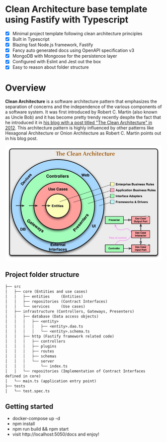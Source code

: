 # Clean Architecture base template using Fastify with Typescript

 - [x] Minimal project template following clean architecture principles
 - [x] Built in Typescript
 - [x] Blazing fast Node.js framework, Fastify
 - [x] Fancy auto generated docs using OpenAPI specification v3
 - [x] MongoDB with Mongoose for the persistence layer
 - [x] Configured with Eslint and Jest out the box
 - [x] Easy to reason about folder structure

# Overview
**Clean Architecture** is a software architecture pattern that emphasizes the separation of concerns and the independence of the various components of a software system. It was first introduced by Robert C. Martin (also known as Uncle Bob) and it has become pretty trendy recently despite the fact that he introduced it in [his blog with a post titled "The Clean Architecture" in 2012](https://blog.cleancoder.com/uncle-bob/2012/08/13/the-clean-architecture.html). This architecture pattern is highly influenced by other patterns like Hexagonal Architecture or Onion Architecture as Robert C. Martin points out in his blog post.

 ![clean architecture](/assets/CleanArchitecture.jpeg)

## Project folder structure

```
├── src
│   ├── core (Entities and use cases)
│   │   ├── entities     (Entities)
│   │   ├── repositories (Contract Interfaces)
│   │   └── services     (Use cases)
│   ├── infrastructure (Controllers, Gateways, Presenters)
│   │   ├── database (Data access objects)
│   │   │   ├── <entity>
│   │   │   │   ├── <entity>.dao.ts
│   │   │   │   └── <entity>.schema.ts
│   │   ├── http (Fastify framework related code)
│   │   │   ├── controllers
│   │   │   ├── plugins
│   │   │   ├── routes
│   │   │   ├── schemas
│   │   │   └── server
│   │   │       └── index.ts
│   │   └── repositories (Implementation of Contract Interfaces defined in core)
│   └── main.ts (application entry point)
├── tests
│   └── test.spec.ts
```

## Getting started
* docker-compose up -d
* npm install
* npm run build && npm start
* visit http://localhost:5050/docs and enjoy!